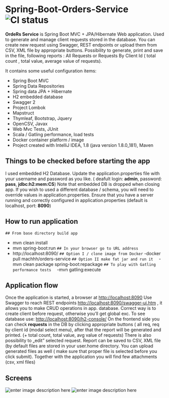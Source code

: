 ﻿
# Spring-Boot-Orders-Service  ![CI status](https://img.shields.io/badge/build-passing-brightgreen.svg)

**OrdeRs Service** is Spring Boot MVC + JPA/Hibernate Web application. Used to generate and manage client requests stored in the database. You can create new request using Swagger, REST endpoints or upload them from CSV, XML file by appropriate buttons. Possibility to generate, print and save in the file, following reports : All Requests or Requests By Client Id ( total count , total value, average value of requests). 

It contains some useful configuration items:

-   Spring Boot MVC
-   Spring Data Repositories
-   Spring data JPA + Hibernate
-   H2 embedded database
-   Swagger 2
-   Project Lombok
-   Mapstruct
-   Thymleaf, Bootstrap, Jquery
-   OpenCSV, Javax
-   Web Mvc Tests, JUnit
-   Scala / Gatling performance, load tests
- Docker container platform / image
-  Project created with IntelliJ IDEA, 1.8 (java version 1.8.0_181), Maven

##  **Things to be checked before starting the app**
I used embedded H2 Database. Update the application.properties file with your  username and password as you like. ( deafult  login: **admin**, password: **pass**, **jdbc:h2:mem:CS**) Note that embedded DB is dropped when closing app. If you wish to used a different database / schema, you will need to override values in application.properties. Ensure that you have a server running and correctly configured in application.properties (default is localhost, port: **8090**)

##  How to run application

`## From base directory build app `
- mvn clean install
- mvn spring-boot:run
`## In your browser go to URL address `
- http://localhost:8090/
`## Option I / clone image from Docker`
-docker pull machhh/orders-service
`## Option II make fat jar and run it  `
-mvn clean package spring-boot:repackage
`## To play with Gatling performance tests  `
-mvn gatling:execute
 
## Application flow
Once the application is started, a browser at [http://localhost:8090](http://localhost:8090)
Use Swagger to reach REST endpoints [http://localhost:8090/swagger-ui.htm](http://localhost:8090/swagger-ui.htm) , it allows you to make CRUD operations in app. database. Correct way is to create client before request, otherwise you’ll get global exc. To see database use: [http://localhost:8090/h2-console/](http://localhost:8090/h2-console/) 
On the frontend side you can check **requests** in the DB by clicking appropriate  buttons ( all req, req by client id (modal select menu), after that the  report will be generated and printed. (+ total count, total value, avg value of requests) There is also possibility to „edit” selected request. Report can be saved to CSV, XML file (by default files are stored in your user.home directory.
You can upload generated files as well ( make sure that proper file is selected before you click submit). Together with the application you will find few attachments (csv, xml files)

##  Screens
![enter image description here](https://lh3.googleusercontent.com/a4nM9ZVQpBgrHYH8lQ9ASKP1OsZ_QcdGLw8iVK7680oeN6ddEg13uWHmxF_F-YCfV85cVVcnjvg_=s00)
![enter image description here](https://lh3.googleusercontent.com/-1_vN8aOaWdPu_5M0XJWqwb8ty1ql56eA41SMKGGeZlj7rjJ0uBDxrLu2ZoM9X_s49msbGXMrtZL=s0)

